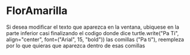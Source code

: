 # FlorAmarilla

Si desea modificar el texto que aparezca en la ventana, ubiquese en la parte inferior casi finalizando el codigo donde dice turtle.write("Pa Ti", align="center", font=("Arial", 15, "bold")) 
las comillas ("Pa ti"), reempleza por lo que quieras que aparezca dentro de esas comillas

